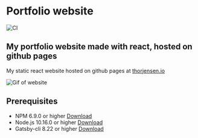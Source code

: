 # Portfolio website

![CI](https://github.com/GingerV1k1ng/GingerV1k1ng.github.io/workflows/Node.js%20CI/badge.svg?branch=main)

## My portfolio website made with react, hosted on github pages

My static react website hosted on github pages at [thorjensen.io](http://thorjensen.io)

![Gif of website](website.gif)


## Prerequisites
- NPM 6.9.0 or higher [Download](https://www.npmjs.com/)
- Node.js 10.16.0 or higher [Download](https://nodejs.org/en/download/)
- Gatsby-cli 8.22 or higher [Download](https://www.gatsbyjs.com/docs/quick-start/)
